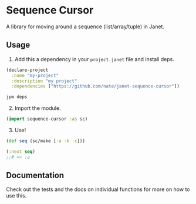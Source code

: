 # Sequence Cursor

A library for moving around a sequence (list/array/tuple) in Janet.

## Usage

1. Add this a dependency in your `project.janet` file and install deps.

```clojure
(declare-project
  :name "my-project"
  :description "my project"
  :dependencies ["https://github.com/nate/janet-sequence-cursor"])
```

```sh
jpm deps
```

2. Import the module.

```clojure
(import sequence-cursor :as sc)
```

3. Use!

```clojure
(def seq (sc/make [:a :b :c]))

(:next seq)
;;# => :a
```

## Documentation

Check out the tests and the docs on individual functions for more on how to use this.
